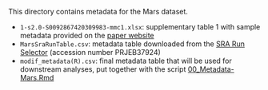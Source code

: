 This directory contains metadata for the Mars dataset.
- `1-s2.0-S0092867420309983-mmc1.xlsx`: supplementary table 1 with sample metadata provided on the [paper website](https://www.sciencedirect.com/science/article/pii/S0092867420309983#app2)
- `MarsSraRunTable.csv`: metadata table downloaded from the [SRA Run Selector](https://www.ncbi.nlm.nih.gov/Traces/study/?acc=PRJEB37924&o=acc_s%3Aa) (accession number PRJEB37924)
- `modif_metadata(R).csv`: final metadata table that will be used for downstream analyses, put together with the script [00_Metadata-Mars.Rmd](../00_Metadata-Mars.Rmd)